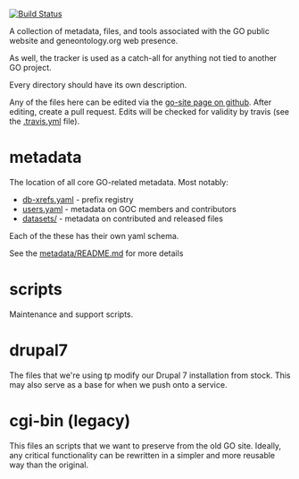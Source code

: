 [![Build Status](https://travis-ci.org/geneontology/go-site.svg)](https://travis-ci.org/geneontology/go-site)

A collection of metadata, files, and tools associated with the GO public
website and geneontology.org web presence.

As well, the tracker is used as a catch-all for anything not tied to another GO project.

Every directory should have its own description.

Any of the files here can be edited via the [go-site page on github](https://github.com/geneontology/go-site/). After editing, create a pull request. Edits will be checked for validity by travis (see the [.travis.yml](.travis.yml) file).

# metadata

The location of all core GO-related metadata. Most notably:

 - [db-xrefs.yaml](metadata/db-xrefs.yaml) - prefix registry
 - [users.yaml](metadata/users.yaml) - metadata on GOC members and contributors
 - [datasets/](metadata/datasets/) - metadata on contributed and released files

Each of the these has their own yaml schema.

See the [metadata/README.md](metadata/README.md) for more details

# scripts

  Maintenance and support scripts.

# drupal7

  The files that we're using tp modify our Drupal 7 installation from
  stock. This may also serve as a base for when we push onto a
  service.

# cgi-bin (legacy)

  This files an scripts that we want to preserve from the old GO site.
  Ideally, any critical functionality can be rewritten in a simpler
  and more reusable way than the original.



